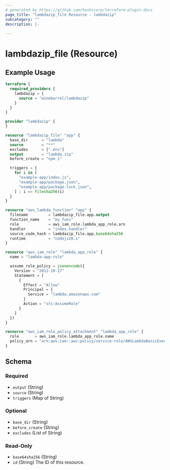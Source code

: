 ```yaml
---
# generated by https://github.com/hashicorp/terraform-plugin-docs
page_title: "lambdazip_file Resource - lambdazip"
subcategory: ""
description: |-
  
---
```


# lambdazip_file (Resource)



## Example Usage

```terraform
terraform {
  required_providers {
    lambdazip = {
      source = "winebarrel/lambdazip"
    }
  }
}

provider "lambdazip" {
}

resource "lambdazip_file" "app" {
  base_dir      = "lambda"
  source        = "**"
  excludes      = [".env"]
  output        = "lambda.zip"
  before_create = "npm i"

  triggers = {
    for i in [
      "example-app/index.js",
      "example-app/package.json",
      "example-app/package-lock.json",
    ] : i => filesha256(i)
  }
}

resource "aws_lambda_function" "app" {
  filename         = lambdazip_file.app.output
  function_name    = "my_func"
  role             = aws_iam_role.lambda_app_role.arn
  handler          = "index.handler"
  source_code_hash = lambdazip_file.app.base64sha256
  runtime          = "nodejs20.x"
}

resource "aws_iam_role" "lambda_app_role" {
  name = "lambda-app-role"

  assume_role_policy = jsonencode({
    Version = "2012-10-17"
    Statement = [
      {
        Effect = "Allow"
        Principal = {
          Service = "lambda.amazonaws.com"
        }
        Action = "sts:AssumeRole"
      }
    ]
  })
}

resource "aws_iam_role_policy_attachment" "lambda_app_role" {
  role       = aws_iam_role.lambda_app_role.name
  policy_arn = "arn:aws:iam::aws:policy/service-role/AWSLambdaBasicExecutionRole"
}
```

<!-- schema generated by tfplugindocs -->
## Schema

### Required

- `output` (String)
- `source` (String)
- `triggers` (Map of String)

### Optional

- `base_dir` (String)
- `before_create` (String)
- `excludes` (List of String)

### Read-Only

- `base64sha256` (String)
- `id` (String) The ID of this resource.
